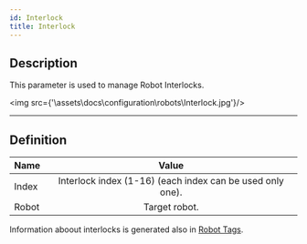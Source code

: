 ```yaml
---
id: Interlock
title: Interlock
---
```


## Description

This parameter is used to manage Robot Interlocks.

<img src={'\\assets\\docs\\configuration\\robots\\Interlock.jpg'}/>

---

## Definition

| Name              |      Value
| -------------     | :-----------:
| Index             | Interlock index (1-16) (each index can be used only one).               
| Robot             | Target robot.  

Information aboout interlocks is generated also in [Robot Tags](../../generation/tags/Robots).
